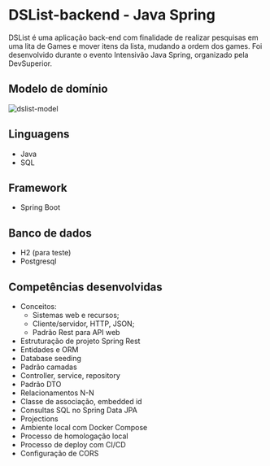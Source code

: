 # DSList-backend - Java Spring
DSList é uma aplicação back-end com finalidade de realizar pesquisas em uma lita de Games e mover itens da lista, mudando a ordem dos games. Foi desenvolvido durante o evento Intensivão Java Spring, organizado pela DevSuperior.

## Modelo de domínio
![dslist-model](https://github.com/vitoriaalbuqrq/DSList-backend/assets/84742050/33002733-9aba-4b76-bde9-10a6dca114fa)

## Linguagens
* Java
* SQL

## Framework
* Spring Boot

## Banco de dados
* H2 (para teste)
* Postgresql

## Competências desenvolvidas
* Conceitos:
  *  Sistemas web e recursos;
  *  Cliente/servidor, HTTP, JSON;
  *  Padrão Rest para API web
* Estruturação de projeto Spring Rest
* Entidades e ORM
* Database seeding
* Padrão camadas
* Controller, service, repository
* Padrão DTO
* Relacionamentos N-N
* Classe de associação, embedded id
* Consultas SQL no Spring Data JPA
* Projections
* Ambiente local com Docker Compose
* Processo de homologação local
* Processo de deploy com CI/CD
* Configuração de CORS

